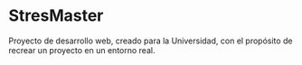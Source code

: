 # StresMaster
Proyecto de desarrollo web, creado para la Universidad, con el propósito de recrear un proyecto en un entorno real.
